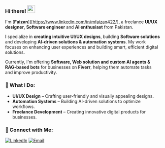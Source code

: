### Hi there! <img src="https://emojis.slackmojis.com/emojis/images/153651075/4594/blob-wave.gif" width="25"/>

I'm [**Faizan**]([https://www.linkedin.com/in/mfaizan422/], a freelance **UI/UX designer**, **Software engineer** and **AI enthusiast** from Pakistan.  

I specialize in **creating intuitive UI/UX designs**, building **Software solutions** and developing **AI-driven solutions & automation systems**. My work focuses on enhancing user experiences and building smart, efficient digital solutions.  

Currently, I'm offering **Software, Web solution and custom AI agents & RAG-based bots** for businesses on **Fiverr**, helping them automate tasks and improve productivity.  

### 🚀 What I Do:
- **UI/UX Design** – Crafting user-friendly and visually appealing designs.
- **Automation Systems** – Building AI-driven solutions to optimize workflows.
- **Freelance Development** – Creating innovative digital products for businesses.

### 🔗 Connect with Me:
[![LinkedIn](https://img.shields.io/badge/LinkedIn-%230076C0.svg?style=for-the-badge&logo=LinkedIn&logoColor=white)](https://www.linkedin.com/in/mfaizan422/) [![Email](https://img.shields.io/badge/Email-%23D14836.svg?style=for-the-badge&logo=Gmail&logoColor=white)](mailto:imfaizannadeem@gmail.com)  

